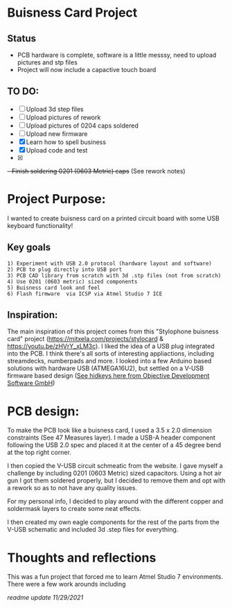 # Buisness Card Project
## Status
- PCB hardware is complete, software is a little messsy, need to upload pictures and stp files
- Project will now include a capactive touch board
## TO DO:
- [ ] Upload 3d step files
- [ ] Upload pictures of rework
- [ ] Upload pictures of 0204 caps soldered
- [ ] Upload new firmware
- [x] Learn how to spell business
- [x] Upload code and test
- [x] 
~~- Finish soldering 0201 (0603 Metric) caps~~ (See rework notes) 


# Project Purpose:

I wanted to create buisness card on a printed circuit board with some USB keyboard functionality! 

## Key goals

	1) Experiment with USB 2.0 protocol (hardware layout and software)
	2) PCB to plug directly into USB port
	3) PCB CAD library from scratch with 3d .stp files (not from scratch)
	4) Use 0201 (0603 metric) sized components
	5) Buisness card look and feel
	6) Flash firmware  via ICSP via Atmel Studio 7 ICE 

## Inspiration:

The main inspiration of this project comes from this "Stylophone buisness card" project (https://mitxela.com/projects/stylocard & https://youtu.be/zHVrY_xLM3c). I liked the idea of a USB plug integrated into the PCB.  I think there's all sorts of interesting appliactions, including streamdecks, numberpads and more.  I looked into a few Arduino based solutions with hardware USB (ATMEGA16U2), but settled on a V-USB firmware based design ([See hidkeys here from Objective Development Software GmbH](https://www.obdev.at/products/vusb/hidkeys.html))

# PCB design:

To make the PCB look like a buisness card, I used a 3.5 x 2.0 dimension constraints (See 47 Measures layer).  I made a USB-A header component following the USB 2.0 spec and placed it at the center of a 45 degree bend at the top right corner.

I then copied the V-USB circuit schmeatic from the website.  I gave myself a challenge by including 0201 (0603 Metric) sized capacitors.  Using a hot air gun I got them soldered properly, but I decided to remove them and opt with a rework so as to not have any quality issues.

For my personal info, I decided to play around with the different copper and soldermask layers to create some neat effects.  

I then created my own eagle components for the rest of the parts from the V-USB schematic and included 3d .step files for everything. 

# Thoughts and reflections

This was a fun project that forced me to learn Atmel Studio 7 environments.  There were a few work arounds including

*readme update 11/29/2021*
